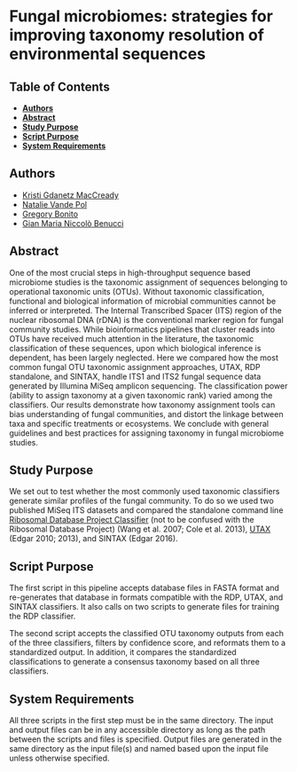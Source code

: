 # Fungal microbiomes: strategies for improving taxonomy resolution of environmental sequences

Table of Contents
--------
* [**Authors**](#authors)
* [**Abstract**](#abstract)
* [**Study Purpose**](#study-purpose)
* [**Script Purpose**](#script-purpose)
* [**System Requirements**](#sys-req)


<a name="authors"></a>
Authors
--------
* [Kristi Gdanetz MacCready](https://github.com/gdanetzk)
* [Natalie Vande Pol](https://github.com/natalie-vandepol)
* [Gregory Bonito](https://www.researchgate.net/profile/Gregory_Bonito)
* [Gian Maria Niccolò Benucci](https://github.com/Gian77)


<a name="abstract"></a>
Abstract
--------
One of the most crucial steps in high-throughput sequence based microbiome studies is the taxonomic assignment of sequences belonging to operational taxonomic units (OTUs). Without taxonomic classification, functional and biological information of microbial communities cannot be inferred or interpreted. The Internal Transcribed Spacer (ITS) region of the nuclear ribosomal DNA (rDNA) is the conventional marker region for fungal community studies. While bioinformatics pipelines that cluster reads into OTUs have received much attention in the literature, the taxonomic classification of these sequences, upon which biological inference is dependent, has been largely neglected. Here we compared how the most common fungal OTU taxonomic assignment approaches, UTAX, RDP standalone, and SINTAX, handle ITS1 and ITS2 fungal sequence data generated by Illumina MiSeq amplicon sequencing. The classification power (ability to assign taxonomy at a given taxonomic rank) varied among the classifiers. Our results demonstrate how taxonomy assignment tools can bias understanding of fungal communities, and distort the linkage between taxa and specific treatments or ecosystems. We conclude with general guidelines and best practices for assigning taxonomy in fungal microbiome studies.


<a name="study-purpose"></a>
Study Purpose
--------
We set out to test whether the most commonly used taxonomic classifiers generate similar profiles of the fungal community. To do so we used two published MiSeq ITS datasets and compared the standalone command line [Ribosomal Database Project Classifier](http://rdp.cme.msu.edu/) (not to be confused with the Ribosomal Database Project) (Wang et al. 2007; Cole et al. 2013),  [UTAX](http://www.drive5.com/usearch/manual/utax_algo.html) (Edgar 2010; 2013), and SINTAX (Edgar 2016).



<a name="script-purpose"></a>
Script Purpose
--------
The first script in this pipeline accepts database files in FASTA format and re-generates that database in formats compatible with the RDP, UTAX, and SINTAX classifiers. It also calls on two scripts to generate files for training the RDP classifier.

The second script accepts the classified OTU taxonomy outputs from each of the three classifiers, filters by confidence score, and reformats them to a standardized output. In addition, it compares the standardized classifications to generate a consensus taxonomy based on all three classifiers.

<a name="sys-req"></a>
System Requirements
--------
All three scripts in the first step must be in the same directory. The input and output files can be in any accessible directory as long as the path between the scripts and files is specified. Output files are generated in the same directory as the input file(s) and named based upon the input file unless otherwise specified.
